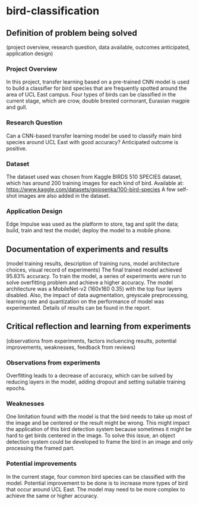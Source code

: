 # bird-classification
## Definition of problem being solved 
(project overview, research question, data available, outcomes anticipated, application design) 
### Project Overview
In this project, transfer learning based on a pre-trained CNN model is used to build a classifier for bird species that are frequently spotted around the area of UCL East campus. Four types of birds can be classified in the current stage, which are crow, double brested cormorant, Eurasian magpie and gull. 
### Research Question
Can a CNN-based transfer learning model be used to classify main bird species around UCL East with good accuracy?
Anticipated outcome is positive.
### Dataset
The dataset used was chosen from Kaggle BIRDS 510 SPECIES dataset, which has around 200 training images for each kind of bird. 
Available at: https://www.kaggle.com/datasets/gpiosenka/100-bird-species
A few self-shot images are also added in the dataset.
### Application Design
Edge Impulse was used as the platform to store, tag and split the data; build, train and test the model; deploy the model to a mobile phone. 

## Documentation of experiments and results 
(model training results, description of training runs, model architecture choices, visual record of experiments) 
The final trained model achieved 95.83% accuracy. To train the model, a series of experiments were run to solve overfitting problem and achieve a higher accuracy. The model architecture was a MobileNet-v2 (160x160 0.35) with the top four layers disabled. Also, the impact of data augmentation, greyscale preprocessing, learning rate and quantization on the performance of model was experimented. Details of results can be found in the report. 

## Critical reflection and learning from experiments 
(observations from experiments, factors incluencing results, potential improvements, weaknesses, feedback from reviews) 
### Observations from experiments
Overfitting leads to a decrease of accuracy, which can be solved by reducing layers in the model, adding dropout and setting suitable training epochs. 
### Weaknesses
One limitation found with the model is that the bird needs to take up most of the image and be centered or the result might be wrong. This might impact the application of this bird detection system because sometimes it might be hard to get birds centered in the image. To solve this issue, an object detection system could be developed to frame the bird in an image and only processing the framed part. 
### Potential improvements
In the current stage, four common bird species can be classified with the model. Potential improvement to be done is to increase more types of bird that occur around UCL East. The model may need to be more complex to achieve the same or higher accuracy.
